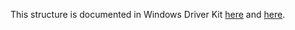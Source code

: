 This structure is documented in Windows Driver Kit [here](https://learn.microsoft.com/en-us/windows-hardware/drivers/ddi/ntpoapi/ns-ntpoapi-_counted_reason_context) and [here](https://learn.microsoft.com/en-us/windows-hardware/drivers/ddi/wdm/ns-wdm-_counted_reason_context).
